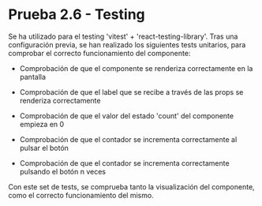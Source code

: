 # Prueba 2.6 - Testing

Se ha utilizado para el testing 'vitest' + 'react-testing-library'. Tras una configuración previa, se han realizado los siguientes tests unitarios, para comprobar el correcto funcionamiento del componente:

- Comprobación de que el componente se renderiza correctamente en la pantalla

- Comprobación de que el label que se recibe a través de las props se renderiza correctamente

- Comprobación de que el valor del estado 'count' del componente empieza en 0

- Comprobación de que el contador se incrementa correctamente al pulsar el botón

- Comprobación de que el contador se incrementa correctamente pulsando el botón n veces


Con este set de tests, se comprueba tanto la visualización del componente, como el correcto funcionamiento del mismo.